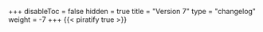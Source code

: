+++
disableToc = false
hidden = true
title = "Version 7"
type = "changelog"
weight = -7
+++
{{< piratify true >}}
